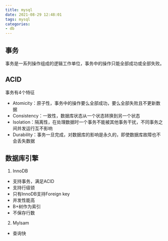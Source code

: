 ```yaml
---
title: mysql
date: 2021-08-29 12:48:01
tags: mysql
categories:
- db
---
```

## 事务
事务是一系列操作组成的逻辑工作单位，事务中的操作只能全部成功或全部失败。

## ACID 
事务有4个特征
- Atomicity：原子性，事务中的操作要么全部成功，要么全部失败且不更新数据
- Consistency：一致性，数据库状态从一个状态转换到另一个状态
- Isolation：隔离性，在处理数据时一个事务不能被其他事务干扰，不同事务之间并发运行互不影响
- Durability：事务一旦完成，对数据库的影响是永久的，即使数据库故障也不会丢失数据

## 数据库引擎

1. InnoDB
- 支持事务，满足ACID
- 支持行级锁
- 只有InnoDB支持Foreign key
- 并发性能高
- B+树作为索引
- 不保存行数

2. Mylsam
- 查询快
